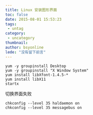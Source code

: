 ```yaml
---
title: Linux 安装图形界面
toc: false
date: 2015-08-01 15:53:23
tags:
 - untag
category: 
 - uncategory
thumbnail: 
author: bsyonline
lede: "没有留下前言"
---
```


```shell
yum -y groupinstall Desktop
yum -y groupinstall "X Window System"
yum install libXfont-1.4.5-*
yum install libX11
startx  
```

切换界面失败
```shell
chkconfig --level 35 haldaemon on
chkconfig --level 35 messagebus on
```
